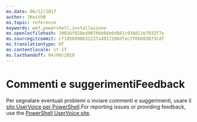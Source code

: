 ```yaml
---
ms.date: 06/12/2017
author: JKeithB
ms.topic: reference
keywords: wmf,powershell,installazione
ms.openlocfilehash: 39016f028ed9076bb6de6db81c938d13e7932f7e
ms.sourcegitcommit: cf195b090b3223fa4917206dfec7f0b603873cdf
ms.translationtype: HT
ms.contentlocale: it-IT
ms.lasthandoff: 04/09/2018
---
```

# <a name="feedback"></a><span data-ttu-id="b1580-102">Commenti e suggerimenti</span><span class="sxs-lookup"><span data-stu-id="b1580-102">Feedback</span></span>
<span data-ttu-id="b1580-103">Per segnalare eventuali problemi o inviare commenti e suggerimenti, usare il [sito UserVoice per PowerShell](http://windowsserver.uservoice.com/forums/301869-powershell).</span><span class="sxs-lookup"><span data-stu-id="b1580-103">For reporting issues or providing feedback, use the [PowerShell UserVoice site](http://windowsserver.uservoice.com/forums/301869-powershell).</span></span>